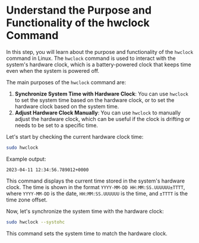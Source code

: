 # Understand the Purpose and Functionality of the hwclock Command

In this step, you will learn about the purpose and functionality of the `hwclock` command in Linux. The `hwclock` command is used to interact with the system's hardware clock, which is a battery-powered clock that keeps time even when the system is powered off.

The main purposes of the `hwclock` command are:

1. **Synchronize System Time with Hardware Clock**: You can use `hwclock` to set the system time based on the hardware clock, or to set the hardware clock based on the system time.
2. **Adjust Hardware Clock Manually**: You can use `hwclock` to manually adjust the hardware clock, which can be useful if the clock is drifting or needs to be set to a specific time.

Let's start by checking the current hardware clock time:

```bash
sudo hwclock
```

Example output:

```
2023-04-11 12:34:56.789012+0000
```

This command displays the current time stored in the system's hardware clock. The time is shown in the format `YYYY-MM-DD HH:MM:SS.UUUUUU±TTTT`, where `YYYY-MM-DD` is the date, `HH:MM:SS.UUUUUU` is the time, and `±TTTT` is the time zone offset.

Now, let's synchronize the system time with the hardware clock:

```bash
sudo hwclock --systohc
```

This command sets the system time to match the hardware clock.
